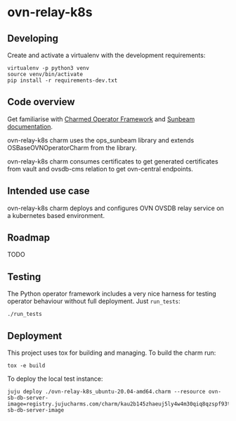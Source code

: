 # ovn-relay-k8s

## Developing

Create and activate a virtualenv with the development requirements:

    virtualenv -p python3 venv
    source venv/bin/activate
    pip install -r requirements-dev.txt

## Code overview

Get familiarise with [Charmed Operator Framework](https://juju.is/docs/sdk)
and [Sunbeam documentation](sunbeam-docs).

ovn-relay-k8s charm uses the ops\_sunbeam library and extends
OSBaseOVNOperatorCharm from the library.

ovn-relay-k8s charm consumes certificates to get generated
certificates from vault and ovsdb-cms relation to get
ovn-central endpoints.

## Intended use case

ovn-relay-k8s charm deploys and configures OVN OVSDB relay service
on a kubernetes based environment.

## Roadmap

TODO

## Testing

The Python operator framework includes a very nice harness for testing
operator behaviour without full deployment. Just `run_tests`:

    ./run_tests

## Deployment

This project uses tox for building and managing. To build the charm
run:

    tox -e build

To deploy the local test instance:

    juju deploy ./ovn-relay-k8s_ubuntu-20.04-amd64.charm --resource ovn-sb-db-server-image=registry.jujucharms.com/charm/kau2b145zhaeuj5ly4w4m30qiq8qzspf93tnd/ovn-sb-db-server-image

<!-- LINKS -->

[sunbeam-docs]: https://github.com/openstack-charmers/advanced-sunbeam-openstack/blob/main/README.rst
